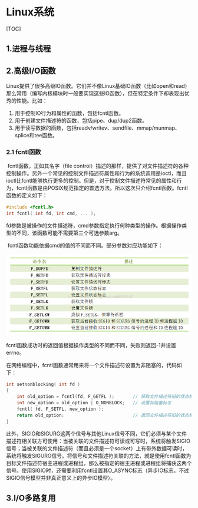 # Linux系统

[TOC]

## 1.进程与线程

## 2.高级I/O函数

​	Linux提供了很多高级IO函数。它们并不像Linux基础IO函数（比如open和read）那么常用（编写内核模块时一般要实现这些IO函数），但在特定条件下却表现出优秀的性能。比如：

1. 用于控制IO行为和属性的函数，包括fcntl函数。
2. 用于创建文件描述符的函数，包括pipe、dup/dup2函数。
3. 用于读写数据的函数，包括readv/writev、sendfile、mmap/munmap、splice和tee函数。

### 2.1 fcntl函数

​	fcntl函数，正如其名字（file control）描述的那样，提供了对文件描述符的各种控制操作。另外一个常见的控制文件描述符属性和行为的系统调用是ioctl，而且ioctl比fcntl能够执行更多的控制。但是，对于控制文件描述符常见的属性和行为，fcntl函数是由POSIX规范指定的首选方法。所以这次只介绍fcntl函数。fcntl函数的定义如下：

```c
#include <fcntl.h>
int fcntl( int fd, int cmd, ... );
```

​	fd参数是被操作的文件描述符，cmd参数指定执行何种类型的操作。根据操作类型的不同，该函数可能不需要第三个可选参数arg。

​	fcntl函数功能依据cmd的值的不同而不同。部分参数对应功能如下：

![img](../picture/Center)

​	fcntl函数成功时的返回值根据操作类型的不同而不同，失败则返回-1并设置errno。

​	在网络编程中，fcntl函数通常用来将一个文件描述符设置为非阻塞的，代码如下：

```c
int setnonblocking( int fd )
{
    int old_option = fcntl(fd, F_GETFL );		// 获取文件描述符旧的状态标志
    int new_option = old_option | O_NONBLOCK;	// 设置非阻塞标志
    fcntl( fd, F_SETFL, new_option );			
    return old_option;							// 返回文件描述符旧的状态标志，以便日后恢复该状态标志
}
```

​	此外，SIGIO和SIGURG这两个信号与其他Linux信号不同，它们必须与某个文件描述符相关联方可使用：当被关联的文件描述符可读或可写时，系统将触发SIGIO信号；当被关联的文件描述符（而且必须是一个socket）上有带外数据可读时，系统将触发SIGURG信号。将信号和文件描述符关联的方法，就是使用fcntl函数为目标文件描述符宿主进程或进程组，那么被指定的宿主进程或进程组将捕获这两个信号。使用SIGIO时，还需要利用fcntl设置其O_ASYNC标志（异步IO标志，不过SIGIO信号模型并非真正意义上的异步IO模型）。

## 3.I/O多路复用